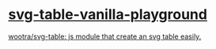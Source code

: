 [svg-table-vanilla-playground](https://dirkarnez.github.io/svg-table-vanilla-playground)
========================================================================================
[wootra/svg-table: js module that create an svg table easily.](https://github.com/wootra/svg-table)
